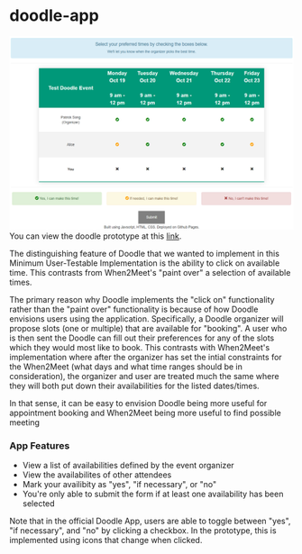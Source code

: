 # doodle-app
![Page Demo](demo.png)
You can view the doodle prototype at this [link](https://pcsong33.github.io/doodle-app/).

The distinguishing feature of Doodle that we wanted to implement in this Minimum User-Testable Implementation is the ability to click on available time. This contrasts from When2Meet's "paint over" a selection of available times.

The primary reason why Doodle implements the "click on" functionality rather than the "paint over" functionality is because of how Doodle envisions users using the application. Specifically, a Doodle organizer will propose slots (one or multiple) that are available for "booking". A user who is then sent the Doodle can fill out their preferences for any of the slots which they would most like to book. This contrasts with When2Meet's implementation where after the organizer has set the intial constraints for the When2Meet (what days and what time ranges should be in consideration), the organizer and user are treated much the same where they will both put down their availabilities for the listed dates/times.

In that sense, it can be easy to envision Doodle being more useful for appointment booking and When2Meet being more useful to find possible meeting

### App Features
- View a list of availabilities defined by the event organizer
- View the availabilites of other attendees
- Mark your availibity as "yes", "if necessary", or "no"
- You're only able to submit the form if at least one availability has been selected

Note that in the official Doodle App, users are able to toggle between "yes", "if necessary", and "no" by clicking a checkbox. In the prototype, this is implemented using icons that change when clicked.
